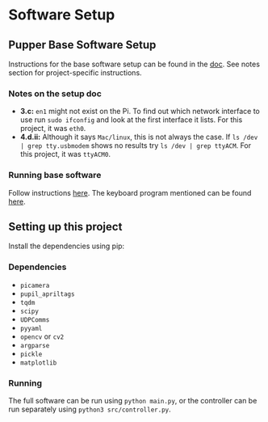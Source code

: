 # Software Setup

## Pupper Base Software Setup
Instructions for the base software setup can be found in the [doc](https://docs.google.com/document/d/1ztO-zyF31r9wYJvHZEMbAYyhtuHloNoHOm8AScbr3wc/edit?pli=1). See notes section for project-specific instructions.

### Notes on the setup doc
* **3.c:** `en1` might not exist on the Pi. To find out which network interface to use run `sudo ifconfig` and look at the first interface it lists. For this project, it was `eth0`.
* **4.d.ii:** Although it says `Mac/linux`, this is not always the case. If `ls /dev | grep tty.usbmodem` shows no results try `ls /dev | grep ttyACM`. For this project, it was `ttyACM0`.

### Running base software
Follow instructions [here](https://github.com/stanfordroboticsclub/StanfordQuadruped/blob/dji/README.md). The keyboard program mentioned can be found [here](https://github.com/stanfordroboticsclub/PupperKeyboardController).

## Setting up this project
Install the dependencies using pip:

### Dependencies
* `picamera`
* `pupil_apriltags`
* `tqdm`
* `scipy`
* `UDPComms`
* `pyyaml`
* `opencv` or `cv2`
* `argparse`
* `pickle`
* `matplotlib`

### Running
The full software can be run using `python main.py`, or the controller can be run separately using `python3 src/controller.py`.